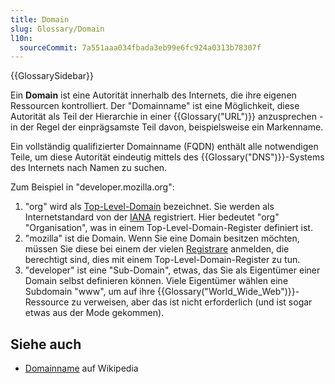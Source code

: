 ```yaml
---
title: Domain
slug: Glossary/Domain
l10n:
  sourceCommit: 7a551aaa034fbada3eb99e6fc924a0313b78307f
---
```


{{GlossarySidebar}}

Ein **Domain** ist eine Autorität innerhalb des Internets, die ihre eigenen Ressourcen kontrolliert. Der "Domainname" ist eine Möglichkeit, diese Autorität als Teil der Hierarchie in einer {{Glossary("URL")}} anzusprechen - in der Regel der einprägsamste Teil davon, beispielsweise ein Markenname.

Ein vollständig qualifizierter Domainname (FQDN) enthält alle notwendigen Teile, um diese Autorität eindeutig mittels des {{Glossary("DNS")}}-Systems des Internets nach Namen zu suchen.

Zum Beispiel in "developer.mozilla.org":

1. "org" wird als [Top-Level-Domain](https://en.wikipedia.org/wiki/Top-level_domain) bezeichnet. Sie werden als Internetstandard von der [IANA](https://en.wikipedia.org/wiki/Internet_Assigned_Numbers_Authority) registriert. Hier bedeutet "org" "Organisation", was in einem Top-Level-Domain-Register definiert ist.
2. "mozilla" ist die Domain. Wenn Sie eine Domain besitzen möchten, müssen Sie diese bei einem der vielen [Registrare](https://en.wikipedia.org/wiki/Domain_name_registrar) anmelden, die berechtigt sind, dies mit einem Top-Level-Domain-Register zu tun.
3. "developer" ist eine "Sub-Domain", etwas, das Sie als Eigentümer einer Domain selbst definieren können. Viele Eigentümer wählen eine Subdomain "www", um auf ihre {{Glossary("World_Wide_Web")}}-Ressource zu verweisen, aber das ist nicht erforderlich (und ist sogar etwas aus der Mode gekommen).

## Siehe auch

- [Domainname](https://en.wikipedia.org/wiki/Domain_name) auf Wikipedia
